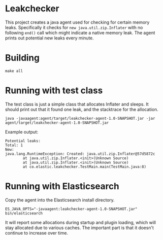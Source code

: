 # Leakchecker

This project creates a java agent used for checking for certain memory leaks.
Specifically it checks for `new java.util.zip.Inflater` with no following `end()`
call which might indicate a native memory leak.
The agent prints out potential new leaks every minute.

# Building

```
make all
```

# Running with test class

The test class is just a simple class that allocates Inflater and sleeps. It should print out that it found
one leak, and the stacktrace for the allocation.
```
java -javaagent:agent/target/leakchecker-agent-1.0-SNAPSHOT.jar -jar agent/target/leakchecker-agent-1.0-SNAPSHOT.jar
```
Example output:
```
Potential leaks:
Total: 1
New:
java.lang.RuntimeException: Created: java.util.zip.Inflater@57d5872c
        at java.util.zip.Inflater.<init>(Unknown Source)
        at java.util.zip.Inflater.<init>(Unknown Source)
        at co.elastic.leakchecker.TestMain.main(TestMain.java:8)
```

# Running with Elasticsearch
Copy the agent into the Elasticsearch install directory.
```
ES_JAVA_OPTS="-javaagent:leakchecker-agent-1.0-SNAPSHOT.jar" bin/elasticsearch
```
It will report some allocations during startup and plugin loading, which will stay allocated due to various caches. 
The important part is that it doesn't continue to increase over time.
